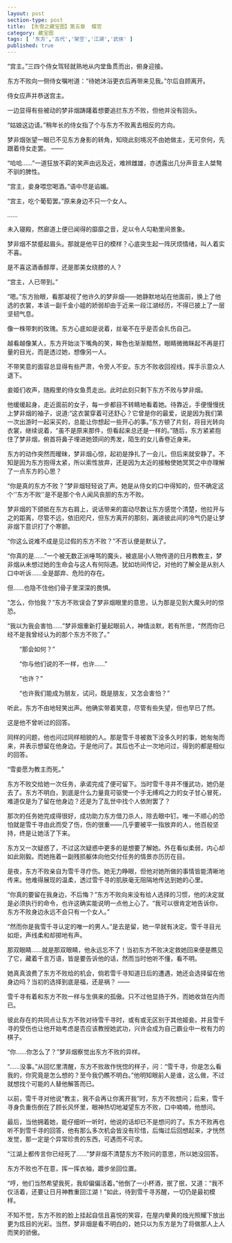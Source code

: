 ```yaml
---
layout: post
section-type: post
title: 【东雪之藏宝图】第五章  蝶宫
category: 藏宝图
tags: [ '东方','古代','架空','江湖','武侠' ]
published: true
---
```

“宫主。”三四个侍女驾轻就熟地从内堂鱼贯而出，俯身迎接。

东方不败向一侧侍女嘱咐道：“待她沐浴更衣后再带来见我。”尔后自顾离开。

侍女应声并恭送宫主。

一边显得有些被动的梦非烟踌躇着想要追拦东方不败，但他并没有回头。

“姑娘这边请。”稍年长的侍女指了个与东方不败离去相反的方向。

梦非烟张望一眼已不见东方身影的转角，知晓此刻境况不由她做主，无可奈何，先跟着侍女走罢。
——

“哈哈……”一道狂放不羁的笑声由远及近，难辨雌雄，亦透露出几分声音主人桀骜不驯的脾性。

“宫主，妾身喂您喝酒。”语中尽是谄媚。

“宫主，吃个葡萄罢。”原来身边不只一个女人。

……

未入寝殿，然廊道上便已闻得的靡靡之音，足以令人勾勒里间景象。

梦非烟不禁蹙起眉头。那就是他平日的模样？心底突生起一阵厌烦情绪，叫人着实不喜。

是不喜这酒香醇厚，还是那美女绕膝的人？

“宫主，人已带到。”

“嗯。”东方抬眼，看那凝视了他许久的梦非烟——她静默地站在他面前，换上了他选的衣裳，本该一副千金小姐的娇弱却由于近来一段江湖经历，不得已披上了一层坚韧气息。

像一株带刺的玫瑰。东方心底如是说着，丝毫不在乎是否会扎伤自己。

越看越像某人，东方开始淡下嘴角的笑，眸色也渐渐黯然，眼睛微微眯起不再是打量的目光，而是透过她，想像另一人。

不带笑意的面容总显得有些严肃，令旁人不安。东方不败收回视线，挥手示意众人退下。

妾姬们收声，随殿里的侍女鱼贯走出。此时此刻只剩下东方不败与梦非烟。

他缓缓起身，走近面前的女子，每一步都目不转睛地看着她。待靠近，手便慢慢抚上梦非烟的袖子，说道:“这衣裳穿着可还舒心？它曾是你的最爱，说是因为我们第一次出游时一起采买的，总能让你想起一些开心的事。”东方顿了片刻，将目光转向衣裳，继续说着，“虽不是原来那件，但看起来总还是一样的。”随后，东方紧紧抱住了梦非烟，俯首将鼻子埋进她颈间的秀发，陌生的女儿香卷近身来。

东方的动作突然而暧昧，梦非烟心惊，起初是挣扎了一会儿，但后来就安静了。不知是因为东方抱得太紧，所以索性放弃，还是因为太近的接触使她冥冥之中亦理解了一点东方的心思？

“你是真的东方不败？”梦非烟轻轻说了声。她是从侍女的口中得知的，但不确定这个''东方不败''是不是那个令人闻风丧胆的东方不败。

梦非烟的下颌抵在东方右肩上，说话带来的震动尽数让东方感觉个清楚，他拉开与之的距离，尽管不远，依旧咫尺，但东方离开的那刻，漏进彼此间的冷气仍是让梦非烟下意识打了个寒颤。

“你这么说难不成是见过假的东方不败？”不否认便是默认了。

“你真的是……”一个被无数正派唾骂的魔头，被底层小人物传道的日月教教主，梦非烟从未想过她的生命会与这人有何际遇。犹如坊间传记，对他的了解全是从别人口中听诉……全是鄙弃、危险的存在。

但……也隐不住他们骨子里深深的畏惧。

“怎么，你怕我？”东方不败误会了梦非烟眼里的意思，认为那是见到大魔头时的惊恐。

“我以为我会害怕……”梦非烟重新打量起眼前人，神情淡默，若有所思，“然而你已经不是我曾经认为的那个东方不败了。”

　　“那会如何？”

　　“你与他们说的不一样，也许……”

　　“也许？”

　　“也许我们能成为朋友，试问，既是朋友，又怎会害怕？”

听此，东方不由地轻笑出声。他确实带着笑意，尽管有些失望，但也早已了然。

这是他不曾听过的回答。

同样的问题，他也问过同样相貌的人。那是雪千寻被救下没多久时的事，她匆匆而来，并表示想留在他身边。于是他问了。其后也不止一次地问过，得到的都是相似的回答。

“雪妾愿为教主而死。”

东方不败交给她一次任务，承诺完成了便可留下。当时雪千寻并不懂武功，她仍是去了。东方不明白，到底是什么力量竟可驱使一个手无缚鸡之力的女子甘心冒死，难道仅是为了留在他身边？还是为了乱世中找个人依附罢了？

那次的任务她完成得很好，成功助力东方借刀杀人，除去眼中钉。唯一不顺心的恐怕就是雪千寻由此而受了伤，伤的很重——几乎要被平一指放弃的人，他百般坚持，终是让她活了下来。

东方又一次疑惑了，不过这次疑惑中更多的是想要了解她。外在看似柔弱，内心却如此刚毅。而她拖着一副残损躯体向他交付任务的情景亦历历在目。

是夜，东方不败亲自为雪千寻疗伤。她无力睁眼，但他对她所做的事情皆能清晰地传来。他难得展现的温柔，透过雪千寻的肌肤毫无阻隔地传达到她的心里。

“你真的要留在我身边，不后悔？”东方不败向来没有给人选择的习惯，他的决定就是必须执行的命令，也许这确实能说明一点他上心了。“我可以很肯定地告诉你，东方不败身边永远不会只有一个女人。”

“然而你是我雪千寻认定的唯一的男人。”是去是留，她一早就有决定。雪千寻目光如炬，声线柔和却掷地有声。

那双眼睛……就是那双眼睛，他永远忘不了！当初东方不败决定救她回来便是瞧见了它，藏着千言万语，皆是要告诉他的话，然而当时他听不懂，看不明。

她真真浪费了东方不败给的机会，倘若雪千寻知道日后的遭遇，她还会选择留在他身边吗？当初的选择到底是福，还是祸？
——

雪千寻有着和东方不败一样与生俱来的孤傲。只不过他显扬于外，而她收敛在内而已。

彼此存在的共同点让东方不败对待雪千寻时，或有或无区别于其他姬妾。并且雪千寻的受伤也让他开始考虑是否应该教授她武功，兴许会成为自己霸业中一枚有力的棋子。

“你……你怎么了？”梦非烟察觉出东方不败的异样。

“……没事。”从回忆里清醒，东方不败故作恍惚的样子，问：“雪千寻，你是怎么看我的，你究竟是怎么想的？至今我仍瞧不明白。”他明知眼前人是谁，这么做，不过就想找个可能的人替他解答而已。

以前，雪千寻对他说“教主，我不会再让你离开我”时，东方不败想问；后来，雪千寻身负重伤倒在了顾长风怀里，眼神热切地凝望东方不败，口中喃喃，他想问。

最后，当他拥着她，能仔细听一听时，他说的话却已不是想问的了。东方不败再也听不到雪千寻的回答，他有那么多次机会皆没有珍惜，后悔过后回想起来，才恍然发觉，那一定是个异常珍贵的东西，可遇而不可求。

“江湖上都传言你已经死了……”梦非烟不清楚东方不败问的意思，所以她没回答。

东方不败也不在意，挥一挥衣袖，踱步坐回位置。

“哼，他们当然希望我死，我却偏偏活着。”他倒了一小杯酒，抿了抿，又道：“我不仅活着，还要让日月神教重回江湖！”如此，待到雪千寻苏醒，一切仍是最初模样。

不知不觉，东方不败的脸上挂起自信且喜悦的笑容，在屋内晕黄的烛光照耀下放出更为炫目的光彩。当然，梦非烟是看不明白的，她只以为东方是为了将做那人上人而笑的骄傲。

